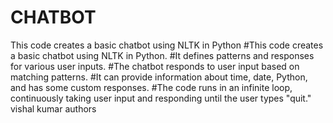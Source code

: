 # CHATBOT
This code creates a basic chatbot using NLTK in Python  #This code creates a basic chatbot using NLTK in Python.
#It defines patterns and responses for various user inputs.
#The chatbot responds to user input based on matching patterns.
#It can provide information about time, date, Python, and has some custom responses.
#The code runs in an infinite loop, continuously taking user input and responding until the user types "quit."
vishal kumar authors 

